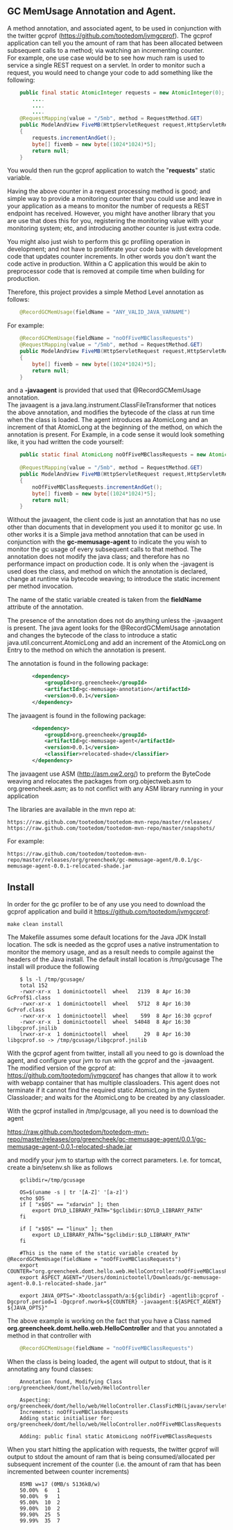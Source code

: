 GC MemUsage Annotation and Agent.
---------------------------------

A method annotation, and associated agent, to be used in conjunction 
with the twitter gcprof (https://github.com/tootedom/jvmgcprof).
The gcprof application can tell you the amount of ram that has been allocated 
between subsequent calls to a method; via watching an incrementing counter.  
For example, one use case would be to see how much ram is used to service a 
single REST request on a servlet.  In order to monitor such a request, 
you would need to change your code to add something like the following:

```java
	public final static AtomicInteger requests = new AtomicInteger(0);
        ....
        ....
        ....
	@RequestMapping(value = "/5mb", method = RequestMethod.GET)
	public ModelAndView FiveMB(HttpServletRequest request,HttpServletResponse resp)
	{
		requests.incrementAndGet();
		byte[] fivemb = new byte[(1024*1024)*5];
		return null;
	}
```

You would then run the gcprof application to watch the "<b>requests</b>" static variable.  

Having the above counter in a request processing method is good; and simple way to provide a
monitoring counter that you could use and leave in your application as a means to monitor 
the number of requests a REST endpoint has received.  However, you might have another library 
that you are use that does this for you, registering the monitoring value with your monitoring 
system; etc, and introducing another counter is just extra code.  

You might also just wish to perform this gc profiling operation in development; and not 
have to proliferate your code base with development code that updates counter increments.
In other words you don't want the code active in production.  Within a C application this would
be akin to preprocessor code that is removed at compile time when building for production.

Therefore, this project provides a simple Method Level annotation as follows:

```java
	@RecordGCMemUsage(fieldName = "ANY_VALID_JAVA_VARNAME")
```

For example:

```java
    @RecordGCMemUsage(fieldName = "noOfFiveMBClassRequests")
	@RequestMapping(value = "/5mb", method = RequestMethod.GET)
	public ModelAndView FiveMB(HttpServletRequest request,HttpServletResponse resp)
	{
		byte[] fivemb = new byte[(1024*1024)*5];
		return null;
	}
```

and a <b>-javaagent</b> is provided that used that @RecordGCMemUsage annotation.  
The javaagent is a java.lang.instrument.ClassFileTransformer that notices the 
above annotation, and modifies the bytecode of the class at run time when the class is loaded.
The agent introduces aa AtomicLong and an increment of that AtomicLong at the beginning of the
method, on which the annotation is present.  For Example, in a code sense it would look something
like, it you had written the code yourself:

```java
	public static final AtomicLong noOfFiveMBClassRequests = new AtomicLong(0)
   
	@RequestMapping(value = "/5mb", method = RequestMethod.GET)
	public ModelAndView FiveMB(HttpServletRequest request,HttpServletResponse resp)
	{
		noOfFiveMBClassRequests.incrementAndGet();
		byte[] fivemb = new byte[(1024*1024)*5];
		return null;
	}
```
 
Without the javaagent, the client code is just an annotation that has no use other than documents that
in development you used it to monitor gc use.  In other works it is a Simple java method annotation 
that can be used in conjunction with the <b>gc-memusage-agent</b> to indicate the you wish to 
monitor the gc usage of every subsequent calls to that method.  The annotation does not modify the java
class; and therefore has no performance impact on production code.  It is only when the -javagent is 
used does the class, and method on which the annotation is declared, change at runtime via bytecode weaving;
to introduce the static increment per method invocation.  

The name of the static variable created is taken from the <b>fieldName</b> attribute of the annotation.

The presence of the annotation does not do anything unless the -javaagent is present.  The java agent looks for the
@RecordGCMemUsage annotation and changes the bytecode of the class to introduce a static java.util.concurrent.AtomicLong 
and add an increment of the AtomicLong on Entry to the method on which the annotation is present. 

The annotation is found in the following package:

```xml
		<dependency>
			<groupId>org.greencheek</groupId>
  			<artifactId>gc-memusage-annotation</artifactId>
  			<version>0.0.1</version>
		</dependency> 
```

The javaagent is found in the following package:

```xml
		<dependency>
			<groupId>org.greencheek</groupId>
  			<artifactId>gc-memusage-agent</artifactId>
  			<version>0.0.1</version>
  			<classifier>relocated-shade</classifier>
		</dependency> 
```

The javaagent use ASM (http://asm.ow2.org/) to preform the ByteCode weaving and relocates the packages from
org.objectweb.asm to org.greencheek.asm; as to not conflict with any ASM library running in your application

The libraries are available in the mvn repo at:

	https://raw.github.com/tootedom/tootedom-mvn-repo/master/releases/
	https://raw.github.com/tootedom/tootedom-mvn-repo/master/snapshots/

For example:

	https://raw.github.com/tootedom/tootedom-mvn-repo/master/releases/org/greencheek/gc-memusage-agent/0.0.1/gc-memusage-agent-0.0.1-relocated-shade.jar
	
## Install
	
In order for the gc profiler to be of any use you need to download the gcprof application and build it https://github.com/tootedom/jvmgcprof:

	make clean install
	
The Makefile assumes some default locations for the Java JDK Install location.  The sdk is needed as the 
gcprof uses a native instrumentation to monitor the memory usage, and as a result needs to compile against the 
headers of the Java install.  The default install location is /tmp/gcusage  The install will produce the following

```
	$ ls -l /tmp/gcusage/
	total 152
	-rwxr-xr-x  1 dominictootell  wheel   2139  8 Apr 16:30 GcProf$1.class
	-rwxr-xr-x  1 dominictootell  wheel   5712  8 Apr 16:30 GcProf.class
	-rwxr-xr-x  1 dominictootell  wheel    599  8 Apr 16:30 gcprof
	-rwxr-xr-x  1 dominictootell  wheel  54048  8 Apr 16:30 libgcprof.jnilib
	lrwxr-xr-x  1 dominictootell  wheel     29  8 Apr 16:30 libgcprof.so -> /tmp/gcusage/libgcprof.jnilib
```

With the gcprof agent from twitter, install all you need to go is download the agent, and configure your jvm to
run with the gcprof and the -javaagent.   The modified version of the gcprof at: https://github.com/tootedom/jvmgcprof has
changes that allow it to work with webapp container that has multiple classloaders.  This agent does not terminate
if it cannot find the required static AtomicLong in the System Classloader; and waits for the AtomicLong to be created
by any classloader.

With the gcprof installed in /tmp/gcusage, all you need is to download the agent 

  https://raw.github.com/tootedom/tootedom-mvn-repo/master/releases/org/greencheek/gc-memusage-agent/0.0.1/gc-memusage-agent-0.0.1-relocated-shade.jar

and modify your jvm to startup with the correct parameters.  I.e. for tomcat, create a bin/setenv.sh like as follows

```
	gclibdir=/tmp/gcusage

	OS=$(uname -s | tr '[A-Z]' '[a-z]')
	echo $OS
	if [ "x$OS" == "xdarwin" ]; then
        export DYLD_LIBRARY_PATH="$gclibdir:$DYLD_LIBRARY_PATH"
	fi

	if [ "x$OS" == "linux" ]; then
        export LD_LIBRARY_PATH="$gclibdir:$LD_LIBRARY_PATH"
	fi

	#This is the name of the static variable created by @RecordGCMemUsage(fieldName = "noOfFiveMBClassRequests")
	export COUNTER="org.greencheek.domt.hello.web.HelloController:noOfFiveMBClassRequests"
	export ASPECT_AGENT="/Users/dominictootell/Downloads/gc-memusage-agent-0.0.1-relocated-shade.jar"

	export JAVA_OPTS="-Xbootclasspath/a:${gclibdir} -agentlib:gcprof -Dgcprof.period=1 -Dgcprof.nwork=${COUNTER} -javaagent:${ASPECT_AGENT} ${JAVA_OPTS}"
```

The above example is working on the fact that you have a Class named <b>org.greencheek.domt.hello.web.HelloController</b>
and that you annotated a method in that controller with 

```java
	@RecordGCMemUsage(fieldName = "noOfFiveMBClassRequests")
```


When the class is being loaded, the agent will output to stdout, that is it annotating any found classes:

```
	Annotation found, Modifying Class :org/greencheek/domt/hello/web/HelloController

	Aspecting: org/greencheek/domt/hello/web/HelloController.ClassFicMB(Ljavax/servlet/http/HttpServletRequest;Ljavax/servlet/http/HttpServletResponse;)Lorg/springframework/web/servlet/ModelAndView;nullnull
	Increments: noOfFiveMBClassRequests
	Adding static initialiser for: org/greencheek/domt/hello/web/HelloController.noOfFiveMBClassRequests

	Adding: public final static AtomicLong noOfFiveMBClassRequests
```

When you start hitting the application with requests, the twitter gcprof will output to stdout the amount of ram that
is being consumed/allocated per subsequent increment of the counter (i.e. the amount of ram that has been incremented
between counter increments)

```
	85MB w=17 (0MB/s 5136kB/w)
	50.00%	6	1
	90.00%	9	1
	95.00%	10	2
	99.00%	10	2
	99.90%	25	5
	99.99%	35	7
``` 